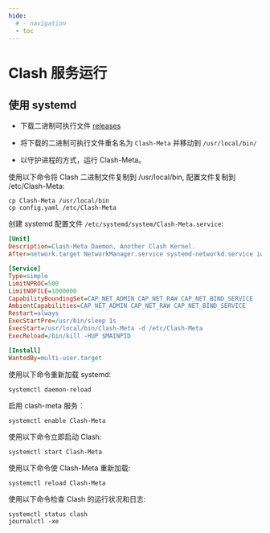 ```yaml
---
hide:
  # - navigation
  - toc
---
```


# Clash 服务运行

## 使用 systemd

- 下载二进制可执行文件 [releases](https://github.com/MetaCubeX/Clash.Meta/releases)

- 将下载的二进制可执行文件重名名为 `Clash-Meta` 并移动到 `/usr/local/bin/`

- 以守护进程的方式，运行 Clash-Meta。

使用以下命令将 Clash 二进制文件复制到 /usr/local/bin, 配置文件复制到 /etc/Clash-Meta:

```shell
cp Clash-Meta /usr/local/bin
cp config.yaml /etc/Clash-Meta
```

创建 systemd 配置文件 `/etc/systemd/system/Clash-Meta.service`:

```ini
[Unit]
Description=Clash-Meta Daemon, Another Clash Kernel.
After=network.target NetworkManager.service systemd-networkd.service iwd.service

[Service]
Type=simple
LimitNPROC=500
LimitNOFILE=1000000
CapabilityBoundingSet=CAP_NET_ADMIN CAP_NET_RAW CAP_NET_BIND_SERVICE
AmbientCapabilities=CAP_NET_ADMIN CAP_NET_RAW CAP_NET_BIND_SERVICE
Restart=always
ExecStartPre=/usr/bin/sleep 1s
ExecStart=/usr/local/bin/Clash-Meta -d /etc/Clash-Meta
ExecReload=/bin/kill -HUP $MAINPID

[Install]
WantedBy=multi-user.target
```

使用以下命令重新加载 systemd:

```shell
systemctl daemon-reload
```

启用 clash-meta 服务：

```shell
systemctl enable Clash-Meta
```

使用以下命令立即启动 Clash:

```shell
systemctl start Clash-Meta
```

使用以下命令使 Clash-Meta 重新加载:

```shell
systemctl reload Clash-Meta
```

使用以下命令检查 Clash 的运行状况和日志:

```shell
systemctl status clash
journalctl -xe
```
